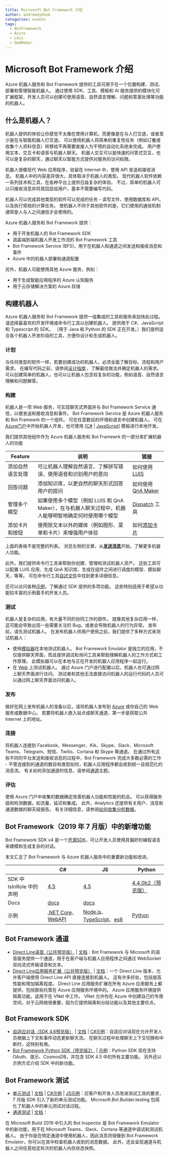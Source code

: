 ```yaml
---
title: Microsoft Bot Framework 介绍
author: andrewdyhhub
categories: events
tags:
  - BotFramework
  - Azure
  - LUis
  - QnAMaker
---
```


# Microsoft Bot Framework 介绍

Azure 机器人服务和 Bot Framework 提供的工具可用于在一个位置构建、测试、部署和管理智能机器人。 通过使用 SDK、工具、模板和 AI 服务提供的模块化可扩展框架，开发人员可以创建可使用语音、自然语言理解、问题和答案处理等功能的机器人。

## **什么是机器人？**

机器人提供的体验让你感觉不太像在使用计算机，而更像是在与人打交道，或者至少是在与智能机器人打交道。 可以使用机器人将简单的重复性任务（例如订餐或收集个人资料信息）转移给不再需要直接人为干预的自动化系统来完成。 用户使用文本、交互卡和语音与机器人聊天。 机器人交互可以是快速的问答式交互，也可以是复杂的聊天，通过聊天以智能方式提供对服务的访问权限。

机器人很像现代 Web 应用程序，驻留在 Internet 中，使用 API 发送和接收消息。 机器人中的内容差异很大，具体取决于机器人的类型。 现代机器人软件依赖一系列技术和工具，在各种平台上提供日益复杂的体验。 不过，简单的机器人可以只接收消息并将其回显给用户，基本不需要编写代码。

机器人可以完成其他类型的软件可以完成的任务 - 读写文件、使用数据库和 API，以及执行常规的计算任务。 使机器人不同于其他软件的是，它们使用的通信机制通常是人与人之间通信才会使用的。

Azure 机器人服务和 Bot Framework 提供：

- 用于开发机器人的 Bot Framework SDK
- 涵盖端到端机器人开发工作流的 Bot Framework 工具
- Bot Framework Service (BFS)，用于在机器人和通道之间发送和接收消息和事件
- Azure 中的机器人部署和通道配置

另外，机器人可能使用其他 Azure 服务，例如：

- 用于生成智能应用程序的 Azure 认知服务
- 用于云存储解决方案的 Azure 存储

## **构建机器人**

Azure 机器人服务和 Bot Framework 提供一组集成的工具和服务来加快此过程。 请选择最喜欢的开发环境或命令行工具以创建机器人。 提供用于 C#、JavaScript 和 Typescript 的 SDK。 （用于 Java 和 Python 的 SDK 正在开发。）我们提供适合各个机器人开发阶段的工具，方便你设计和生成机器人。

### **计划**

与任何类型的软件一样，若要创建成功的机器人，必须全面了解目标、流程和用户需求。 在编写代码之前，请参阅[设计指南](https://docs.microsoft.com/zh-cn/azure/bot-service/bot-service-design-principles?view=azure-bot-service-4.0) ，了解最佳做法并确定机器人的需求。 可以创建简单的机器人，也可以让机器人包含较复杂的功能，例如语音、自然语言理解和问题解答。

### **构建**

机器人是一项 Web 服务，可实现聊天式界面并与 Bot Framework Service 通信，以便发送和接收消息和事件。 Bot Framework Service 是 Azure 机器人服务和 Bot Framewrk 的一个组件。 可在任意数目的环境和语言中创建机器人。 可在 [Azure](https://docs.microsoft.com/zh-cn/azure/bot-service/bot-service-quickstart?view=azure-bot-service-4.0)[门户](https://docs.microsoft.com/zh-cn/azure/bot-service/bot-service-quickstart?view=azure-bot-service-4.0)中开始机器人开发，也可使用 [[C#](https://docs.microsoft.com/zh-cn/azure/bot-service/dotnet/bot-builder-dotnet-sdk-quickstart?view=azure-bot-service-4.0) | [JavaScript](https://docs.microsoft.com/zh-cn/azure/bot-service/javascript/bot-builder-javascript-quickstart?view=azure-bot-service-4.0)] 模板进行本地开发。

我们提供其他组件作为 Azure 机器人服务和 Bot Framewrk 的一部分来扩展机器人的功能

| **Feature** | **说明** | **链接** |
| --- | --- | --- |
| 添加自然语言处理 | 可让机器人理解自然语言、了解拼写错误、使用语音和识别用户的意向 | 如何使用 [LUIS](https://docs.microsoft.com/zh-cn/azure/bot-service/bot-builder-howto-v4-luis?view=azure-bot-service-4.0) |
| 回答问题 | 添加知识库，以更自然的聊天形式回答用户的提问 | 如何使用 [QnA Maker](https://docs.microsoft.com/zh-cn/azure/bot-service/bot-builder-howto-qna?view=azure-bot-service-4.0) |
| 管理多个模型 | 如果使用多个模型（例如 LUIS 和 QnA Maker），在与机器人聊天过程中，机器人能够明智地确定何时使用哪个模型 | [Dispatch](https://docs.microsoft.com/zh-cn/azure/bot-service/bot-builder-tutorial-dispatch?view=azure-bot-service-4.0) 工具 |
| 添加卡片和按钮 | 使用除文本以外的媒体（例如图形、菜单和卡片）来增强用户体验 | 如何[添加卡片](https://docs.microsoft.com/zh-cn/azure/bot-service/bot-builder-howto-add-media-attachments?view=azure-bot-service-4.0) |

上面的表格不是完整的列表。 浏览左侧的文章，从[**发送消息**](https://docs.microsoft.com/zh-cn/azure/bot-service/bot-builder-howto-send-messages?view=azure-bot-service-4.0)开始，了解更多机器人功能。

此外，我们提供命令行工具来帮助你创建、管理和测试机器人资产。 这些工具可以配置 LUIS 应用、生成 QnA 知识库、生成在组件之间进行调度的模型、模拟聊天，等等。 可在命令行工具[自述文件](https://aka.ms/botbuilder-tools-readme)中找到更多详细信息。

还可以访问各种[示例](https://github.com/microsoft/botbuilder-samples)，了解通过 SDK 提供的多项功能。 这些特别适用于希望从功能较丰富的示例着手的开发人员。

### **测试**

机器人是复杂的应用，有大量不同的协同工作的部件。 就像其他复杂应用一样，这可能会导致出现一些需要关注的 Bug，或者会导致机器人的行为异常。 发布前，请先测试机器人。 在发布机器人供用户使用之前，我们提供了多种方式来测试机器人：

- 使用[模拟器](https://docs.microsoft.com/zh-cn/azure/bot-service/bot-service-debug-emulator?view=azure-bot-service-4.0)在本地测试机器人。 Bot Framework Emulator 是独立的应用，不仅提供聊天界面，而且提供调试和询问工具来帮助理解机器人的工作方式和工作原理。 此模拟器可以在本地与正在开发的机器人应用程序一起运行。
- 在 [Web](https://docs.microsoft.com/zh-cn/azure/bot-service/bot-service-manage-test-webchat?view=azure-bot-service-4.0) 上测试机器人。 通过 Azure 门户进行配置以后，机器人也可通过网上聊天界面进行访问。 测试者和其他无法直接访问机器人的运行代码的人员可以通过网上聊天界面访问机器人。

### **发布**

做好在网上发布机器人的准备以后，请将机器人发布到 [Azure](https://docs.microsoft.com/zh-cn/azure/bot-service/bot-builder-howto-deploy-azure?view=azure-bot-service-4.0) 或你自己的 Web 服务或数据中心。 若要将机器人嵌入站点或聊天通道，第一步是获取公共 Internet 上的地址。

### **连接**

将机器人连接到 Facebook、Messenger、Kik、Skype、Slack、Microsoft Teams、Telegram、短信、Twilio、Cortana 和 Skype 等通道。 在通过所有这些不同的平台发送和接收消息的过程中，Bot Framework 完成大多数必需的工作 - 不管连接到的通道的数目和类型如何，机器人应用程序都会收到统一且规范化的消息流。 有关如何添加通道的信息，请参阅[通道](https://docs.microsoft.com/zh-cn/azure/bot-service/bot-service-manage-channels?view=azure-bot-service-4.0)主题。

### **评估**

使用 Azure 门户中收集的数据确定改善机器人功能和性能的机会。 可以获得服务级和检测数据，如流量、延迟和集成。 此外，Analytics 还提供有关用户、消息和通道数据的聊天级报告。 有关详细信息，请参阅[如何收集分析数据](https://docs.microsoft.com/zh-cn/azure/bot-service/bot-service-manage-analytics?view=azure-bot-service-4.0)。

## Bot Framework（2019 年 7 月版）中的新增功能

Bot Framework SDK v4 是一个[开源](https://github.com/microsoft/botframework-sdk/#readme)[SDK](https://github.com/microsoft/botframework-sdk/#readme)，可让开发人员使用其偏好的编程语言来建模和生成复杂的对话。

本文汇总了 Bot Framework 与 Azure 机器人服务中的重要新功能和改进。

|   | **C#** | **JS** | **Python** |
| --- | --- | --- | --- |
| SDK 中 IsInRole 中的声明 | [4.5](https://github.com/Microsoft/botbuilder-dotnet/#packages) | [4.5](https://github.com/Microsoft/botbuilder-js#packages) | [4.4.0b2](https://github.com/Microsoft/botbuilder-python#packages)[（预览版）](https://github.com/Microsoft/botbuilder-python#packages) |
| Docs | [docs](https://docs.microsoft.com/azure/bot-service/?view=azure-bot-service-4.0) | [docs](https://docs.microsoft.com/azure/bot-service/?view=azure-bot-service-4.0) |   |
| 示例 | [.NET Core](https://github.com/Microsoft/BotBuilder-Samples/tree/master/samples/csharp_dotnetcore)、[WebAPI](https://github.com/Microsoft/BotBuilder-Samples/tree/master/samples/csharp_webapi) | [Node.js](https://github.com/Microsoft/BotBuilder-Samples/tree/master/samples/javascript_nodejs)、[TypeScript](https://github.com/Microsoft/BotBuilder-Samples/tree/master/samples/javascript_typescript)、[es6](https://github.com/Microsoft/BotBuilder-Samples/tree/master/samples/javascript_es6) | [Python](https://github.com/Microsoft/botbuilder-python/tree/master/samples) |

## Bot Framework 通道

- [Direct Line](https://aka.ms/streaming-extensions)[语音（公共预览版）](https://aka.ms/streaming-extensions) | [文档](https://docs.microsoft.com/azure/bot-service/directline-speech-bot?view=azure-bot-service-4.0)：Bot Framework 与 Microsoft 的语音服务提供一个通道，用于在客户端与机器人应用程序之间通过 WebSocket 双向流式传输语音和文本。
- [Direct Line](https://portal.azure.com/)[应用服务扩展（公共预览版）](https://portal.azure.com/) | [文档](https://aka.ms/directline-ase)：一个 Direct Line 版本，允许客户端使用 Direct Line API 直接连接到机器人。 这有许多好处，包括提高性能和增加隔离程度。 Direct Line 应用服务扩展在所有 Azure 应用服务上都提供，包括那些托管在 Azure 应用服务环境中的。 Azure 应用服务环境提供隔离功能，适用于在 VNet 中工作。 VNet 允许你在 Azure 中创建自己的专用空间，对于云网络很重要，因为它提供隔离和分段功能以及其他主要优点。

## Bot Framework SDK

- [自适应对话（](https://github.com/Microsoft/BotBuilder-Samples/tree/master/experimental/adaptive-dialog#readme)[SDK 4.6](https://github.com/Microsoft/BotBuilder-Samples/tree/master/experimental/adaptive-dialog#readme)[预览版）](https://github.com/Microsoft/BotBuilder-Samples/tree/master/experimental/adaptive-dialog#readme) | [文档](https://github.com/Microsoft/BotBuilder-Samples/tree/master/experimental/adaptive-dialog/docs) | [C#](https://github.com/Microsoft/BotBuilder-Samples/tree/master/experimental/adaptive-dialog/csharp_dotnetcore)[示例](https://github.com/Microsoft/BotBuilder-Samples/tree/master/experimental/adaptive-dialog/csharp_dotnetcore)：自适应对话现在允许开发人员根据上下文和事件动态更新聊天流。 在聊天过程中处理聊天上下文切换和中断时，这特别有用。
- [Bot Framework Python SDK](https://github.com/microsoft/botbuilder-python)[（预览版](https://github.com/microsoft/botbuilder-python)[2](https://github.com/microsoft/botbuilder-python)[）](https://github.com/microsoft/botbuilder-python) | [示例](https://github.com/Microsoft/botbuilder-python/tree/master/samples)：Python SDK 现在支持 OAuth、提示、CosmosDB，并包含 SDK 4.5 中的所有主要功能。 另外还以示例方式介绍 SDK 中的新功能。

## Bot Framework 测试

- [单元测试](http://aka.ms/bot-test-package) | [文档](https://aka.ms/testing-framework) | [C#](https://aka.ms/corebot-test)[示例](https://aka.ms/corebot-test) | [JS](https://aka.ms/js-core-test-sample)[示例](https://aka.ms/js-core-test-sample)：应客户和开发人员改进测试工具的要求，7 月版 SDK 引入了新的单元测试功能。 Microsoft.Bot.Builder.testing 包简化了机器人中的单元测试对话过程。
- [通道测试](https://github.com/Microsoft/BotFramework-Emulator/releases) | [文档](https://aka.ms/channel-testing)：

在 Microsoft Build 2019 中引入的 Bot Inspector 是 Bot Framework Emulator 中的新功能，用于在 Microsoft Teams、Slack、Cortana 等通道中调试和测试机器人。 由于你是在特定通道中使用机器人，因此消息将镜像到 Bot Framework Emulator，你可以在其中检查机器人收到的消息数据。 此外，还会呈现通道与机器人之间任意给定轮次的机器人内存状态快照。
